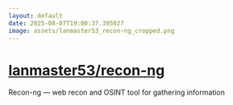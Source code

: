 ```yaml
---
layout: default
date: 2025-08-07T19:00:37.395027
image: assets/lanmaster53_recon-ng_cropped.png
---
```


# [lanmaster53/recon-ng](https://github.com/lanmaster53/recon-ng)

Recon-ng — web recon and OSINT tool for gathering information
